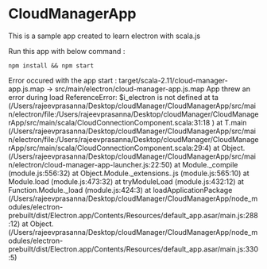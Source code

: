 # CloudManagerApp

This is a sample app created to learn electron with scala.js


Run this app with below command :

    npm install && npm start


Error occured with the app start : 
    target/scala-2.11/cloud-manager-app.js.map -> src/main/electron/cloud-manager-app.js.map
    App threw an error during load
    ReferenceError: $i_electron is not defined
        at ta (/Users/rajeevprasanna/Desktop/cloudManager/CloudManagerApp/src/main/electron/file:/Users/rajeevprasanna/Desktop/cloudManager/CloudManagerApp/src/main/scala/CloudConnectionComponent.scala:31:18
        )
        at T.main (/Users/rajeevprasanna/Desktop/cloudManager/CloudManagerApp/src/main/electron/file:/Users/rajeevprasanna/Desktop/cloudManager/CloudManagerApp/src/main/scala/CloudConnectionComponent.scala:29:4)
        at Object.<anonymous> (/Users/rajeevprasanna/Desktop/cloudManager/CloudManagerApp/src/main/electron/cloud-manager-app-launcher.js:22:50)
        at Module._compile (module.js:556:32)
        at Object.Module._extensions..js (module.js:565:10)
        at Module.load (module.js:473:32)
        at tryModuleLoad (module.js:432:12)
        at Function.Module._load (module.js:424:3)
        at loadApplicationPackage (/Users/rajeevprasanna/Desktop/cloudManager/CloudManagerApp/node_modules/electron-prebuilt/dist/Electron.app/Contents/Resources/default_app.asar/main.js:288:12)
        at Object.<anonymous> (/Users/rajeevprasanna/Desktop/cloudManager/CloudManagerApp/node_modules/electron-prebuilt/dist/Electron.app/Contents/Resources/default_app.asar/main.js:330:5)
